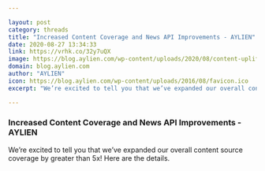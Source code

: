 ```yaml
---

layout: post
category: threads
title: "Increased Content Coverage and News API Improvements - AYLIEN"
date: 2020-08-27 13:34:33
link: https://vrhk.co/32y7uQX
image: https://blog.aylien.com/wp-content/uploads/2020/08/content-uplift-1024x664.png
domain: blog.aylien.com
author: "AYLIEN"
icon: https://blog.aylien.com/wp-content/uploads/2016/08/favicon.ico
excerpt: "We’re excited to tell you that we’ve expanded our overall content source coverage by greater than 5x! Here are the details."

---
```


### Increased Content Coverage and News API Improvements - AYLIEN

We’re excited to tell you that we’ve expanded our overall content source coverage by greater than 5x! Here are the details.